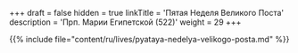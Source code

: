 +++
draft = false
hidden = true
linkTitle = 'Пятая Неделя Великого Поста'
description = 'Прп. Марии Египетской (522)'
weight = 29
+++

{{% include file="content/ru/lives/pyataya-nedelya-velikogo-posta.md" %}}
